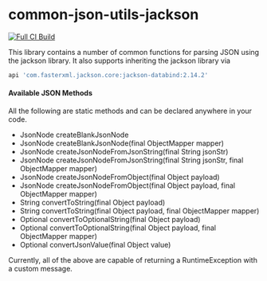 # common-json-utils-jackson

[![Full CI Build](https://github.com/benrhine/common-json-utils-jackson/actions/workflows/ci.yml/badge.svg)](https://github.com/benrhine/common-json-utils-jackson/actions/workflows/ci.yml)

This library contains a number of common functions for parsing JSON using the jackson library. It also supports 
inheriting the jackson library via
```groovy
api 'com.fasterxml.jackson.core:jackson-databind:2.14.2'
```

#### Available JSON Methods
All the following are static methods and can be declared anywhere in your code.

- JsonNode createBlankJsonNode
- JsonNode createBlankJsonNode(final ObjectMapper mapper)
- JsonNode createJsonNodeFromJsonString(final String jsonStr)
- JsonNode createJsonNodeFromJsonString(final String jsonStr, final ObjectMapper mapper)
- JsonNode createJsonNodeFromObject(final Object payload)
- JsonNode createJsonNodeFromObject(final Object payload, final ObjectMapper mapper)
- String convertToString(final Object payload)
- String convertToString(final Object payload, final ObjectMapper mapper)
- Optional<String> convertToOptionalString(final Object payload)
- Optional<String> convertToOptionalString(final Object payload, final ObjectMapper mapper)
- Optional<String> convertJsonValue(final Object value)

Currently, all of the above are capable of returning a RuntimeException with a custom message.

